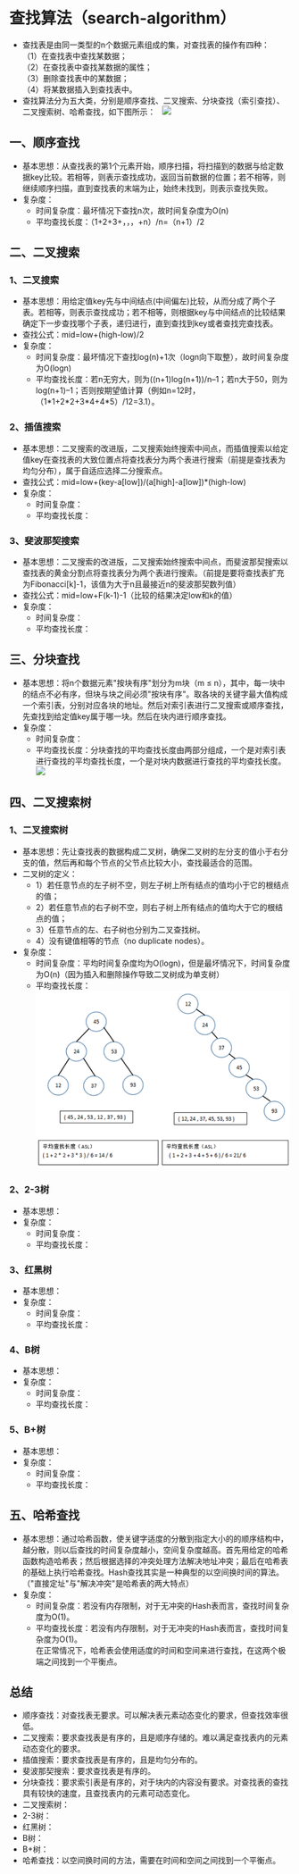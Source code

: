 # 查找算法（search-algorithm） 
* 查找表是由同一类型的n个数据元素组成的集，对查找表的操作有四种：  
（1）在查找表中查找某数据；  
（2）在查找表中查找某数据的属性；  
（3）删除查找表中的某数据；  
（4）将某数据插入到查找表中。  
* 查找算法分为五大类，分别是顺序查找、二叉搜索、分块查找（索引查找）、二叉搜索树、哈希查找，如下图所示：  
![](http://images.cnitblog.com/blog/311549/201308/18162047-8570370e5d2741a0bf3441198c26b034.jpg)  

## 一、顺序查找  
* 基本思想：从查找表的第1个元素开始，顺序扫描，将扫描到的数据与给定数据key比较。若相等，则表示查找成功，返回当前数据的位置；若不相等，则继续顺序扫描，直到查找表的末端为止，始终未找到，则表示查找失败。  
* 复杂度：  
	* 时间复杂度：最坏情况下查找n次，故时间复杂度为O(n)  
	* 平均查找长度：（1+2+3+，，，+n）/n=（n+1）/2  

## 二、二叉搜索
### 1、二叉搜索  
* 基本思想：用给定值key先与中间结点(中间偏左)比较，从而分成了两个子表。若相等，则表示查找成功；若不相等，则根据key与中间结点的比较结果确定下一步查找哪个子表，递归进行，直到查找到key或者查找完查找表。  
* 查找公式：mid=low+(high-low)/2    
* 复杂度：  
	* 时间复杂度：最坏情况下查找log(n)+1次（logn向下取整），故时间复杂度为O(logn)  
	* 平均查找长度：若n无穷大，则为((n+1)log(n+1))/n–1；若n大于50，则为log(n+1)–1；否则按期望值计算（例如n=12时，（1\*1+2\*2+3\*4+4\*5）/12=3.1）。  

### 2、插值搜索  
* 基本思想：二叉搜索的改进版，二叉搜索始终搜索中间点，而插值搜索以给定值key在查找表的大致位置点将查找表分为两个表进行搜索（前提是查找表为均匀分布），属于自适应选择二分搜索点。  
* 查找公式：mid=low+(key-a[low])/(a[high]-a[low])\*(high-low)  
* 复杂度：  
	* 时间复杂度：
	* 平均查找长度：  

### 3、斐波那契搜索  
* 基本思想：二叉搜索的改进版，二叉搜索始终搜索中间点，而斐波那契搜索以查找表的黄金分割点将查找表分为两个表进行搜索。（前提是要将查找表扩充为Fibonacci[k]-1，该值为大于n且最接近n的斐波那契数列值）  
* 查找公式：mid=low+F(k-1)-1（比较的结果决定low和k的值）  
* 复杂度：  
	* 时间复杂度：
	* 平均查找长度：  

## 三、分块查找
* 基本思想：将n个数据元素"按块有序"划分为m块（m ≤ n），其中，每一块中的结点不必有序，但块与块之间必须"按块有序"。取各块的关键字最大值构成一个索引表，分别对应各块的地址。然后对索引表进行二叉搜索或顺序查找，先查找到给定值key属于哪一块。然后在块内进行顺序查找。  
* 复杂度：  
	* 时间复杂度：
	* 平均查找长度：分块查找的平均查找长度由两部分组成，一个是对索引表进行查找的平均查找长度，一个是对块内数据进行查找的平均查找长度。  
![](http://hi.csdn.net/attachment/201107/14/0_1310653444nsJA.gif)  

## 四、二叉搜索树
### 1、二叉搜索树  
* 基本思想：先让查找表的数据构成二叉树，确保二叉树的左分支的值小于右分支的值，然后再和每个节点的父节点比较大小，查找最适合的范围。  
* 二叉树的定义：
	* 1）若任意节点的左子树不空，则左子树上所有结点的值均小于它的根结点的值；  
	* 2）若任意节点的右子树不空，则右子树上所有结点的值均大于它的根结点的值；  
	* 3）任意节点的左、右子树也分别为二叉查找树。  
	* 4）没有键值相等的节点（no duplicate nodes）。  
* 复杂度：  
	* 时间复杂度：平均时间复杂度均为O(logn)，但是最坏情况下，时间复杂度为O(n)（因为插入和删除操作导致二叉树成为单支树）  
	* 平均查找长度：  
![image](http://github.com/GaoFei1993/search-algorithm/raw/master/不同形态的二叉树.png)  

### 2、2-3树  
* 基本思想：
* 复杂度：  
	* 时间复杂度：
	* 平均查找长度：  

### 3、红黑树  
* 基本思想：
* 复杂度：  
	* 时间复杂度：
	* 平均查找长度：  

### 4、B树  
* 基本思想：
* 复杂度：  
	* 时间复杂度：
	* 平均查找长度：  

### 5、B+树  
* 基本思想：
* 复杂度：  
	* 时间复杂度：
	* 平均查找长度：  

## 五、哈希查找
* 基本思想：通过哈希函数，使关键字适度的分散到指定大小的的顺序结构中，越分散，则以后查找的时间复杂度越小，空间复杂度越高。首先用给定的哈希函数构造哈希表；然后根据选择的冲突处理方法解决地址冲突；最后在哈希表的基础上执行哈希查找。Hash查找其实是一种典型的以空间换时间的算法。（"直接定址"与"解决冲突"是哈希表的两大特点）  
* 复杂度：  
	* 时间复杂度：若没有内存限制，对于无冲突的Hash表而言，查找时间复杂度为O(1)。  
	* 平均查找长度：若没有内存限制，对于无冲突的Hash表而言，查找时间复杂度为O(1)。  
在正常情况下，哈希表会使用适度的时间和空间来进行查找，在这两个极端之间找到一个平衡点。  

## 总结
* 顺序查找：对查找表无要求。可以解决表元素动态变化的要求，但查找效率很低。  
* 二叉搜索：要求查找表是有序的，且是顺序存储的。难以满足查找表内的元素动态变化的要求。  
* 插值搜索：要求查找表是有序的，且是均匀分布的。  
* 斐波那契搜索：要求查找表是有序的。  
* 分块查找：要求索引表是有序的，对于块内的内容没有要求。对查找表的查找具有较快的速度，且查找表内的元素可动态变化。
* 二叉搜索树：  
* 2-3树：  
* 红黑树：  
* B树：  
* B+树：  
* 哈希查找：以空间换时间的方法，需要在时间和空间之间找到一个平衡点。  
